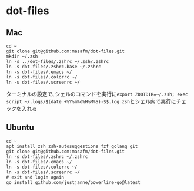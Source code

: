 # dot-files
## Mac
```
cd ~
git clone git@github.com:masafm/dot-files.git
mkdir ~/.zsh
ln -s ../dot-files/.zshrc ~/.zsh/.zshrc
ln -s dot-files/.zshrc.base ~/.zshrc
ln -s dot-files/.emacs ~/
ln -s dot-files/.colorrc ~/
ln -s dot-files/.screenrc ~/
```
ターミナルの設定で､シェルのコマンドを実行に`export ZDOTDIR=~/.zsh; exec script ~/.logs/$(date +%Y%m%d%H%M%S)-$$.log zsh`とシェル内で実行にチェックを入れる
## Ubuntu
```
cd ~
apt install zsh zsh-autosuggestions fzf golang git
git clone git@github.com:masafm/dot-files.git
ln -s dot-files/.zshrc ~/.zshrc
ln -s dot-files/.emacs ~/
ln -s dot-files/.colorrc ~/
ln -s dot-files/.screenrc ~/
# exit and login again
go install github.com/justjanne/powerline-go@latest
```
